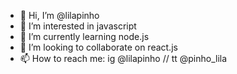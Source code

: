 - 👋 Hi, I’m @lilapinho
- 👀 I’m interested in javascript
- 🌱 I’m currently learning node.js
- 💞️ I’m looking to collaborate on react.js
- 📫 How to reach me: ig @lilapinho // tt @pinho_lila

<!---
lilapinho/lilapinho is a ✨ special ✨ repository because its `README.md` (this file) appears on your GitHub profile.
You can click the Preview link to take a look at your changes.
--->
